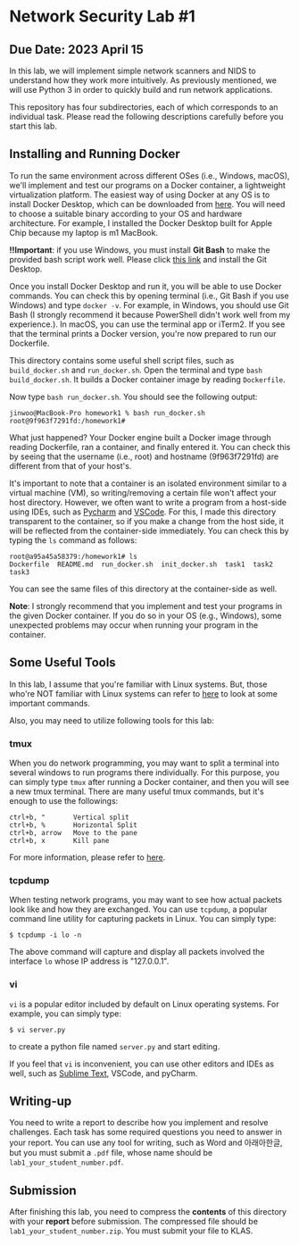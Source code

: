 # Network Security Lab #1

## Due Date: 2023 April 15

In this lab, we will implement simple network scanners and NIDS to understand how they work more intuitively. As previously mentioned, we will use Python 3 in order to quickly build and run network applications.

This repository has four subdirectories, each of which corresponds to an individual task. Please read the following descriptions carefully before you start this lab.

## Installing and Running Docker

To run the same environment across different OSes (i.e., Windows, macOS), we'll implement and test our programs on a Docker container, a lightweight virtualization platform. The easiest way of using Docker at any OS is to install Docker Desktop, which can be downloaded from [here](https://www.docker.com/products/docker-desktop/). You will need to choose a suitable binary according to your OS and hardware architecture. For example, I installed the Docker Desktop built for Apple Chip because my laptop is m1 MacBook. 

**!!Important**: if you use Windows, you must install **Git Bash** to make the provided bash script work well. Please click [this link](https://git-scm.com/download/win) and install the Git Desktop.

Once you install Docker Desktop and run it, you will be able to use Docker commands. You can check this by opening terminal (i.e., Git Bash if you use Windows) and type `docker -v`. For example, in Windows, you should use Git Bash (I strongly recommend it because PowerShell didn't work well from my experience.). In macOS, you can use the terminal app or iTerm2. If you see that the terminal prints a Docker version, you're now prepared to run our Dockerfile.

This directory contains some useful shell script files, such as `build_docker.sh` and `run_docker.sh`. Open the terminal and type `bash build_docker.sh`. It builds a Docker container image by reading `Dockerfile`.

Now type `bash run_docker.sh`. You should see the following output:

```
jinwoo@MacBook-Pro homework1 % bash run_docker.sh
root@9f963f7291fd:/homework1#
```

What just happened? Your Docker engine built a Docker image through reading Dockerfile, ran a container, and finally entered it. You can check this by seeing that the username (i.e., root) and hostname (9f963f7291fd) are different from that of your host's.

It's important to note that a container is an isolated environment similar to a virtual machine (VM), so writing/removing a certain file won't affect your host directory. However, we often want to write a program from a host-side using IDEs, such as [Pycharm](https://www.jetbrains.com/ko-kr/pycharm/) and [VSCode](https://code.visualstudio.com/). For this, I made this directory transparent to the container, so if you make a change from the host side, it will be reflected from the container-side immediately. You can check this by typing the `ls` command as follows:

```
root@a95a45a58379:/homework1# ls
Dockerfile  README.md  run_docker.sh  init_docker.sh  task1  task2  task3
```

You can see the same files of this directory at the container-side as well.

**Note**: I strongly recommend that you implement and test your programs in the given Docker container. If you do so in your OS (e.g., Windows), some unexpected problems may occur when running your program in the container.

## Some Useful Tools

In this lab, I assume that you're familiar with Linux systems. But, those who're NOT familiar with Linux systems can refer to [here](https://www.guru99.com/linux-commands-cheat-sheet.html) to look at some important commands.

Also, you may need to utilize following tools for this lab:

### tmux

When you do network programming, you may want to split a terminal into several windows to run programs there individually. For this purpose, you can simply type `tmux` after running a Docker container, and then you will see a new tmux terminal. There are many useful tmux commands, but it's enough to use the followings:

```
ctrl+b, "       Vertical split
ctrl+b, %       Horizontal Split
ctrl+b, arrow   Move to the pane 
ctrl+b, x       Kill pane   
```

For more information, please refer to [here](https://gist.github.com/MohamedAlaa/2961058).

### tcpdump

When testing network programs, you may want to see how actual packets look like and how they are exchanged. You can use `tcpdump`, a popular command line utility for capturing packets in Linux. You can simply type:

```
$ tcpdump -i lo -n
```

The above command will capture and display all packets involved the interface `lo` whose IP address is "127.0.0.1".

### vi

`vi` is a popular editor included by default on Linux operating systems. For example, you can simply type:

```
$ vi server.py
```

to create a python file named `server.py` and start editing.

If you feel that `vi` is inconvenient, you can use other editors and IDEs as well, such as [Sublime Text](https://www.sublimetext.com/), VSCode, and pyCharm.

## Writing-up

You need to write a report to describe how you implement and resolve challenges. Each task has some required questions you need to answer in your report.
You can use any tool for writing, such as Word and 아래아한글, but you must submit a `.pdf` file, whose name should be `lab1_your_student_number.pdf`.

## Submission

After finishing this lab, you need to compress the **contents** of this directory with your **report** before submission.
The compressed file should be `lab1_your_student_number.zip`.
You must submit your file to KLAS.
